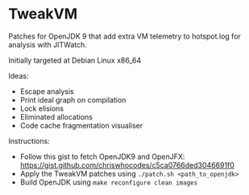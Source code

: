 TweakVM
=======

Patches for OpenJDK 9 that add extra VM telemetry to hotspot.log for analysis with JITWatch.

Initially targeted at Debian Linux x86_64

Ideas:

* Escape analysis
* Print ideal graph on compilation
* Lock elisions
* Eliminated allocations
* Code cache fragmentation visualiser

Instructions:
* Follow this gist to fetch OpenJDK9 and OpenJFX: https://gist.github.com/chriswhocodes/c5ca0766ded3046691f0
* Apply the TweakVM patches using `./patch.sh <path_to_openjdk>`
* Build OpenJDK using `make reconfigure clean images`
